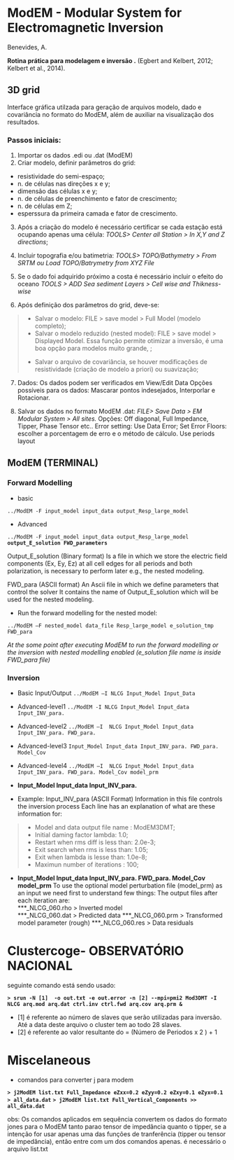 # ModEM - Modular System for Electromagnetic Inversion 
Benevides, A.

**Rotina prática para modelagem e inversão .**
(Egbert and Kelbert, 2012; Kelbert et al., 2014).

## 3D grid
Interface gráfica utilzada para geração de arquivos modelo, dado e covariância no formato do ModEM, além de auxiliar na visualização dos resultados.

### Passos iniciais:
1. Importar os dados .edi ou .dat (ModEM) 
2. Criar modelo, definir parâmetros do grid: 
 * resistividade do semi-espaço;
 * n. de células nas direções x e y;
 * dimensão das células x e y;
 * n. de células de preenchimento e fator de crescimento;
 * n. de células em Z;
 * esperssura da primeira camada e fator de crescimento.
 
3. Após a criação do modelo é necessário certificar se cada estação está ocupando apenas uma célula:
 *TOOLS> Center all Station > In X,Y and Z directions*;

4. Incluir topografia e/ou batimetria:
 *TOOLS> TOPO/Bathymetry > From SRTM ou Load TOPO/Batrymetry from XYZ File*
 
5. Se o dado foi adquirido próximo a costa é necessário incluir o efeito do oceano
 *TOOLS >  ADD Sea sediment Layers > Cell wise and Thikness-wise* 

6. Após definição dos parâmetros do grid, deve-se:
>* Salvar o modelo: FILE > save model > Full Model (modelo completo);
>* Salvar o modelo reduzido (nested model): FILE > save model > Displayed Model.  Essa função permite otimizar a inversão, é uma boa opção para modelos muito grande,  ;
>+ Salvar o arquivo de covariância, se houver modificações de resistividade (criação de modelo a priori) ou suavização;

7. Dados: Os dados podem ser verificados em View/Edit Data
Opções possíveis para os dados: Mascarar pontos indesejados, Interporlar e Rotacionar.

8. Salvar os dados no formato ModEM .dat: 
*FILE> Save Data > EM Modular System > All sites.*
Opções:
Off diagonal, Full Impedance, Tipper, Phase Tensor etc..
Error setting:
Use Data Error; 
Set Error Floors: escolher a porcentagem de erro e o método de cálculo. 
Use periods layout

## ModEM (TERMINAL)

### Forward Modelling
* basic

`../ModEM -F input_model input_data output_Resp_large_model`

* Advanced

`../ModEM -F input_model input_data output_Resp_large_model` **`output_E_solution FWD_parameters`**

Output_E_solution (Binary format)
Is a file in which we store the electric field components (Ex, Ey, Ez) at all cell edges for all periods and both polarization,
is necessary to perform later e.g., the nested modeling.

FWD_para (ASCII format)
An Ascii file in which we define parameters that control the solver 
It contains the name of Output_E_solution which will be used for the nested modeling.

* Run the forward modelling for the nested model:

`../ModEM –F nested_model data_file Resp_large_model e_solution_tmp FWD_para`

*At the some point after executing ModEM to run the forward modelling or the inversion with nested modelling enabled (e_solution file name is inside FWD_para file)*

### Inversion

* Basic Input/Output
`../ModEM –I NLCG Input_Model Input_Data`
 
* Advanced-level1
`../ModEM -I NLCG Input_Model Input_data Input_INV_para.`
 
* Advanced-level2
`../ModEM –I  NLCG Input_Model Input_data Input_INV_para. FWD_para.`
 
* Advanced-level3
`Input_Model Input_data Input_INV_para. FWD_para. Model_Cov`
 
* Advanced-level4
`../ModEM –I  NLCG Input_Model Input_data Input_INV_para. FWD_para. Model_Cov model_prm`
 

- **Input_Model Input_data Input_INV_para.**
* Example: Input_INV_para (ASCII Format)
Information in this file controls the inversion process
Each line has an explanation of what are these information for:

>- Model and data output file name : ModEM3DMT;
>- Initial daming factor lambda: 1.0;
>- Restart when rms diff is less than: 2.0e-3;
>- Exit search when rms is less than: 1.05;
>- Exit when lambda is lesse than: 1.0e-8;
>- Maximun number of iterations : 100;

- **Input_Model Input_data Input_INV_para. FWD_para. Model_Cov model_prm**
To use the optional model perturbation file (model_prm) as an input we need first to understand few things:
The output files after each iteration are:  
***_NLCG_060.rho  > Inverted model   
***_NLCG_060.dat  > Predicted data 
***_NLCG_060.prm  > Transformed model parameter (rough)
***_NLCG_060.res  > Data residuals



# Clustercoge- OBSERVATÓRIO NACIONAL 
seguinte comando está sendo usado:

**`> srun -N [1]  -o out.txt -e out.error -n [2] --mpi=pmi2 Mod3DMT -I NLCG arq.mod arq.dat ctrl.inv ctrl.fwd arq.cov arq.prm &`**


* [1] é referente ao número de slaves que serão utilizadas para inversão. Até a data deste arquivo o cluster tem ao todo 28 slaves.
* [2] é referente ao valor resultante do = (Número de Periodos x 2 ) + 1

# Miscelaneous 

* comandos para converter j para modem 

**`> j2ModEM list.txt Full_Impedance eZxx=0.2 eZyy=0.2 eZxy=0.1 eZyx=0.1 > all_data.dat`**
**`> j2ModEM list.txt Full_Vertical_Components >> all_data.dat`**

obs: Os comandos aplicados em sequência convertem os dados do formato jones para o ModEM tanto parao tensor de impedância quanto o tipper, se a intenção for usar apenas uma das funções de tranferência (tipper ou tensor de impedância), então entre com um dos comandos apenas.
é necessário o arquivo list.txt
